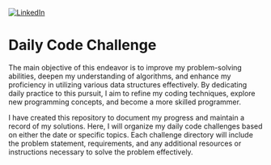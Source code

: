 [![LinkedIn](https://img.shields.io/badge/LinkedIn-Profile-blue?logo=linkedin&style=flat)](https://www.linkedin.com/in/shivamkasaudhan/)
# Daily Code Challenge
The main objective of this endeavor is to improve my problem-solving abilities, deepen my understanding of algorithms, and enhance my proficiency in utilizing various data structures effectively. By dedicating daily practice to this pursuit, I aim to refine my coding techniques, explore new programming concepts, and become a more skilled programmer.

I have created this repository to document my progress and maintain a record of my solutions. Here, I will organize my daily code challenges based on either the date or specific topics. Each challenge directory will include the problem statement, requirements, and any additional resources or instructions necessary to solve the problem effectively.
